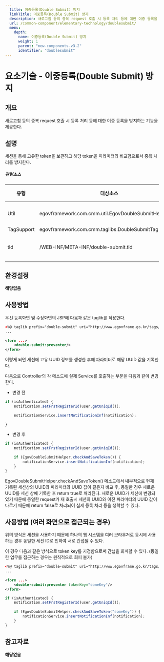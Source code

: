 ```yaml
---
  title: 이중등록(Double Submit) 방지
  linkTitle: 이중등록(Double Submit) 방지
  description: 새로고침 등의 중복 request 호출 시 등록 처리 등에 대한 이중 등록을 방지하는 기능을 제공한다.
  url: /common-component/elementary-technology/doublesubmit/
  menu:
    depth:
      name: 이중등록(Double Submit) 방지
      weight: 1
      parent: "new-components-v3.2"
      identifier: "doublesubmit"
---
```




# 요소기술 - 이중등록(Double Submit) 방지

## 개요

 새로고침 등의 중복 request 호출 시 등록 처리 등에 대한 이중 등록을 방지하는 기능을 제공한다.

## 설명

 세션을 통해 고유한 token을 보관하고 해당 token을 파라미터와 비교함으로서 중복 처리를 방지한다.

##### 관련소스

| 유형 | 대상소스 | 설명 | 비고 |
| --- | --- | --- | --- |
| Util | egovframework.com.cmm.util.EgovDoubleSubmitHelper.java | 중복 방지 처리 관련 유틸리티 |  |
| TagSupport | egovframework.com.cmm.taglibs.DoubleSubmitTag.java | Tag class |  |
| tld | /WEB-INF/META-INF/double-submit.tld | tld(tag library description) 파일 |  |

## 환경설정

 **해당없음**

## 사용방법

 우선 등록화면 및 수정화면의 JSP에 다음과 같은 taglib를 적용한다.

```xml
<%@ taglib prefix="double-submit" uri="http://www.egovframe.go.kr/tags/double-submit/jsp" %>
...
 
<form ...>
    <double-submit:preventer/>
</form>
```

 이렇게 되면 세션에 고유 UUID 정보를 생성한 후에 파라미터로 해당 UUID 값을 기록한다.

 다음으로 Controller의 각 메소드에 실제 Service를 호출하는 부분을 다음과 같이 변경한다.

* 변경 전

```javascript
if (isAuthenticated) {
    notification.setFrstRegisterId(user.getUniqId());
 
    notificationService.insertNotificationInf(notification);
 
}
```

* 변경 후

```javascript
if (isAuthenticated) {
    notification.setFrstRegisterId(user.getUniqId());
 
    if (EgovDoubleSubmitHelper.checkAndSaveToken()) {  
        notificationService.insertNotificationInf(notification);
    }
}
```

 EgovDoubleSubmitHelper.checkAndSaveToken() 메소드에서 내부적으로 현재 기록된 세션상의 UUID와 파라미터의 UUID 값이 같은지 비교 후, 동일한 경우 새로운 UUID를 세션 상에 기록한 후 return true로 처리된다. 새로운 UUID가 세션에 변경되었기 때문에 동일한 request가 재 호출시 세션의 UUID와 이전 파라미터의 UUID 값이 다르기 때문에 return false로 처리되어 실제 등록 처리 등을 생략할 수 있다.

## 사용방법 (여러 화면으로 접근되는 경우)

 위의 방식은 세션을 사용하기 때문에 하나의 웹 시스템을 여러 브라우저로 동시에 사용하는 경우 동일한 세션 ID로 인하여 서로 간섭될 수 있다.

 이 경우 다음과 같은 방식으로 token key를 지정함으로써 간섭을 회피할 수 있다. (동일한 업무를 접근하는 경우는 원칙적으로 회피 불가)

```xml
<%@ taglib prefix="double-submit" uri="http://www.egovframe.go.kr/tags/double-submit/jsp" %>
...
 
<form ...>
    <double-submit:preventer tokenKey="someKey"/>
</form>
```

```javascript
if (isAuthenticated) {
    notification.setFrstRegisterId(user.getUniqId());
 
    if (EgovDoubleSubmitHelper.checkAndSaveToken("someKey")) {  
        notificationService.insertNotificationInf(notification);
    }
}
```

## 참고자료

 **해당없음**